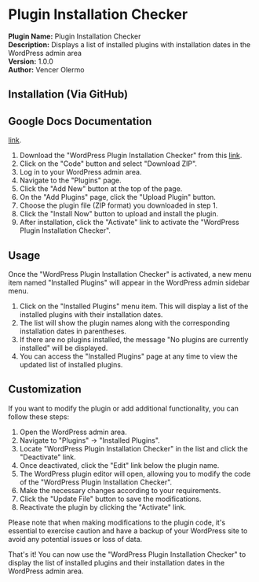 # Plugin Installation Checker

**Plugin Name:** Plugin Installation Checker  
**Description:** Displays a list of installed plugins with installation dates in the WordPress admin area  
**Version:** 1.0.0  
**Author:** Vencer Olermo

## Installation (Via GitHub)

## Google Docs Documentation
[link](https://docs.google.com/document/d/1Z6hmV1L10LqFzGa_p34wCYY9HT3pumh1eH-TX2OtUlM/edit).

1. Download the "WordPress Plugin Installation Checker" from this [link](https://github.com/vencerConsul/Wordpress-Plugin-Installation-Checker).
2. Click on the "Code" button and select "Download ZIP".
3. Log in to your WordPress admin area.
4. Navigate to the "Plugins" page.
5. Click the "Add New" button at the top of the page.
6. On the "Add Plugins" page, click the "Upload Plugin" button.
7. Choose the plugin file (ZIP format) you downloaded in step 1.
8. Click the "Install Now" button to upload and install the plugin.
9. After installation, click the "Activate" link to activate the "WordPress Plugin Installation Checker".

## Usage

Once the "WordPress Plugin Installation Checker" is activated, a new menu item named "Installed Plugins" will appear in the WordPress admin sidebar menu.
1. Click on the "Installed Plugins" menu item. This will display a list of the installed plugins with their installation dates.
2. The list will show the plugin names along with the corresponding installation dates in parentheses.
3. If there are no plugins installed, the message "No plugins are currently installed" will be displayed.
4. You can access the "Installed Plugins" page at any time to view the updated list of installed plugins.

## Customization

If you want to modify the plugin or add additional functionality, you can follow these steps:

1. Open the WordPress admin area.
2. Navigate to "Plugins" -> "Installed Plugins".
3. Locate "WordPress Plugin Installation Checker" in the list and click the "Deactivate" link.
4. Once deactivated, click the "Edit" link below the plugin name.
5. The WordPress plugin editor will open, allowing you to modify the code of the "WordPress Plugin Installation Checker".
6. Make the necessary changes according to your requirements.
7. Click the "Update File" button to save the modifications.
8. Reactivate the plugin by clicking the "Activate" link.

Please note that when making modifications to the plugin code, it's essential to exercise caution and have a backup of your WordPress site to avoid any potential issues or loss of data.

That's it! You can now use the "WordPress Plugin Installation Checker" to display the list of installed plugins and their installation dates in the WordPress admin area.
